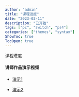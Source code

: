 ```yaml
---
author: "admin"
title: "课程进度"
date: "2023-03-11"
description: "已开始"
tags: ["pc", "switch", "ps4"]
categories: ["themes", "syntax"]
ShowToc: true
TocOpen: true
---
```



<!--more--> 
课程进度  


#### 讲师作品演示视频  

-   [演示1](https://www.bilibili.com/video/BV17y4y1X7tW/?vd_source=9e7c4100604b6d3140568c6d885c0211)  

-   [演示2](https://www.bilibili.com/video/BV1KT411B7YM/?vd_source=9e7c4100604b6d3140568c6d885c0211)  


<!--试看
#### 点击观看视频（试看视频需要魔法上网）  

-   需要试看的联系客服开通权限 QQ  1476306451

-   [试看1_如何加入引擎组或技术美术中台工作](https://drive.google.com/file/d/1KIoqsSYj317wOojg1xhwNcyl7o8SEWGt/view?usp=drive_link)  

-   [试看2_序列化流程详解](https://drive.google.com/file/d/1XoAl3qWkYEDc7roDXA79I3MCl-VPzEWR/view?usp=drive_link)  

-   [试看3](https://drive.google.com/file/d/1RoUD7xmAXFPEXortiU-DllpV9iVCPng_/view?usp=drive_link)  

-   [试看4_流式加载和异步加载](https://drive.google.com/file/d/1PpRYx_bY9qN_srLJv6Cd9H8xNEp_bAmi/view?usp=drive_link)  

-   [试看5 静态合批](https://drive.google.com/file/d/1wSXOMPcmlyHuIJdo6vQ8QUkKLgbzXgLj/view?usp=drive_link)  
--> 


